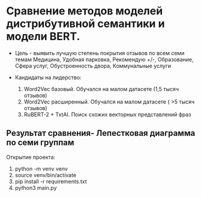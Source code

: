 # Сравнение методов моделей дистрибутивной семантики и модели BERT.

- Цель - выявить лучшую степень покрытия отзывов по всем семи темам Медицина, Удобная парковка, Рекомендую +/-, Образование, Сфера услуг, Обустроенность двора, Коммунальные услуги

- Кандидаты на лидерство:
    1. Word2Vec базовый. Обучался на малом датасете (1,5 тысяч отзывов)
    2. Word2Vec расширенный. Обучался на малом датасете ( >5 тысяч отзывов)
    3. RuBERT-2 + TxtAI. Поиск схожих векторных представлений фраз    

## Результат сравнения- Лепестковая диаграмма по семи группам

Открытие проекта: 

1. python -m venv venv
2. source venv/bin/activate
3. pip install -r requirements.txt
4. python3 main.py

